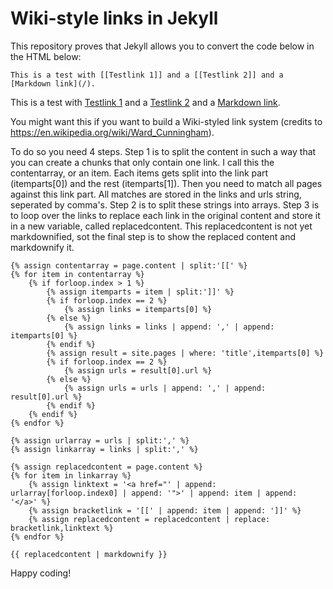 # Wiki-style links in Jekyll

This repository proves that Jekyll allows you to convert the code below in the HTML below:

    This is a test with [[Testlink 1]] and a [[Testlink 2]] and a [Markdown link](/).

This is a test with [Testlink 1](/testlink1) and a [Testlink 2](/testlink2) and a [Markdown link](/).

You might want this if you want to build a Wiki-styled link system (credits to https://en.wikipedia.org/wiki/Ward_Cunningham).

To do so you need 4 steps. Step 1 is to split the content in such a way that you can create a chunks that only contain one link. I call this the contentarray, or an item. Each items gets split into the link part (itemparts[0]) and the rest (itemparts[1]). Then you need to match all pages against this link part. All matches are stored in the links and urls string, seperated by comma's. Step 2 is to split these strings into arrays. Step 3 is to loop over the links to replace each link in the original content and store it in a new variable, called replacedcontent. This replacedcontent is not yet markdownified, sot the final step is to show the replaced content and markdownify it.

```
{% assign contentarray = page.content | split:'[[' %}
{% for item in contentarray %}
    {% if forloop.index > 1 %}
        {% assign itemparts = item | split:']]' %}
        {% if forloop.index == 2 %}
            {% assign links = itemparts[0] %}
        {% else %}
            {% assign links = links | append: ',' | append: itemparts[0] %}
        {% endif %}
        {% assign result = site.pages | where: 'title',itemparts[0] %}
        {% if forloop.index == 2 %}
            {% assign urls = result[0].url %}
        {% else %}
            {% assign urls = urls | append: ',' | append: result[0].url %}
        {% endif %}
    {% endif %}
{% endfor %}

{% assign urlarray = urls | split:',' %}
{% assign linkarray = links | split:',' %}

{% assign replacedcontent = page.content %}
{% for item in linkarray %}
    {% assign linktext = '<a href="' | append: urlarray[forloop.index0] | append: '">' | append: item | append: '</a>' %}
    {% assign bracketlink = '[[' | append: item | append: ']]' %}
    {% assign replacedcontent = replacedcontent | replace: bracketlink,linktext %}
{% endfor %}

{{ replacedcontent | markdownify }}
```
Happy coding!
